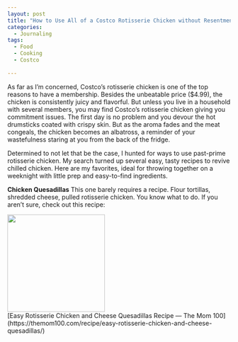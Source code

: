 ```yaml
---
layout: post
title: "How to Use All of a Costco Rotisserie Chicken without Resentment"
categories:
  - Journaling
tags:
  - Food
  - Cooking
  - Costco
  
---
```

As far as I’m concerned, Costco’s rotisserie chicken is one of the top reasons to have a membership.  Besides the unbeatable price ($4.99), the chicken is consistently juicy and flavorful.  But unless you live in a household with several members, you may find Costco’s rotisserie chicken giving you commitment issues.  The first day is no problem and you devour the hot drumsticks coated with crispy skin.  But as the aroma fades and the meat congeals, the chicken becomes an albatross, a reminder of your wastefulness staring at you from the back of the fridge.  

Determined to not let that be the case, I hunted for ways to use past-prime rotisserie chicken.  My search turned up several easy, tasty recipes to revive chilled chicken.  Here are my favorites, ideal for throwing together on a weeknight with little prep and easy-to-find ingredients.  

**Chicken Quesadillas**
This one barely requires a recipe.  Flour tortillas, shredded cheese, pulled rotisserie chicken.  You know what to do.  If you aren’t sure, check out this recipe:

<img src="https://themom100.com/wp-content/uploads/2013/01/rotisserie-chicken-quesadillas-126-1200x800.jpg" style="width:220px; display:block;">
[Easy Rotisserie Chicken and Cheese Quesadillas Recipe — The Mom 100](https://themom100.com/recipe/easy-rotisserie-chicken-and-cheese-quesadillas/)
